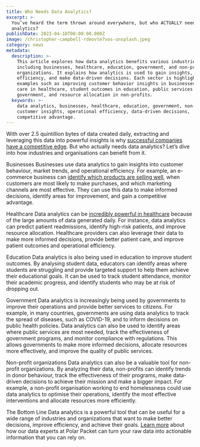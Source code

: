```yaml
---
title: Who Needs Data Analytics?
excerpt: >-
  You’ve heard the term thrown around everywhere, but who ACTUALLY needs data
  analytics?
publishDate: 2023-04-10T00:00:00.000Z
image: /christopher-campbell-rdeovte7vos-unsplash.jpeg
category: news
metadata:
  description: >-
    This article explores how data analytics benefits various industries,
    including businesses, healthcare, education, government, and non-profit
    organizations. It explains how analytics is used to gain insights, improve
    efficiency, and make data-driven decisions. Each sector is highlighted with
    examples such as improving customer behavior insights in businesses, patient
    care in healthcare, student outcomes in education, public services in
    government, and resource allocation in non-profits.
  keywords: >-
    data analytics, businesses, healthcare, education, government, non-profit,
    customer insights, operational efficiency, data-driven decisions,
    competitive advantage.
---
```


With over 2.5 quintillion bytes of data created daily, extracting and leveraging this data into powerful insights is why [successful companies have a competitive edge](https://polarpacket.com/blog/how-is-data-analytics-applied-in-business/).
But who actually needs data analytics?
Let’s dive into how industries and organisations can benefit from it.

Businesses
Businesses use data analytics to gain insights into customer behaviour, market trends, and operational efficiency.
For example, an e-commerce business can [identify which products are selling well](https://polarpacket.com/blog/4-powerful-applications-of-data-analytics-in-e-commerce/), when customers are most likely to make purchases, and which marketing channels are most effective.
They can use this data to make informed decisions, identify areas for improvement, and gain a competitive advantage.

Healthcare
Data analytics can be [incredibly powerful in healthcare](https://polarpacket.com/blog/how-is-data-analytics-applied-in-healthcare/) because of the large amounts of data generated daily.
For instance, data analytics can predict patient readmissions, identify high-risk patients, and improve resource allocation.
Healthcare providers can also leverage their data to make more informed decisions, provide better patient care, and improve patient outcomes and operational efficiency.

Education
Data analytics is also being used in education to improve student outcomes. By analysing student data, educators can identify areas where students are struggling and provide targeted support to help them achieve their educational goals.
It can be used to track student attendance, monitor their academic progress, and identify students who may be at risk of dropping out.

Government
Data analytics is increasingly being used by governments to improve their operations and provide better services to citizens.
For example, in many countries, governments are using data analytics to track the spread of diseases, such as COVID-19, and to inform decisions on public health policies.
Data analytics can also be used to identify areas where public services are most needed, track the effectiveness of government programs, and monitor compliance with regulations.
This allows governments to make more informed decisions, allocate resources more effectively, and improve the quality of public services.

Non-profit organizations
Data analytics can also be a valuable tool for non-profit organizations.
By analyzing their data, non-profits can identify trends in donor behaviour, track the effectiveness of their programs, make data-driven decisions to achieve their mission and make a bigger impact.
For example, a non-profit organisation working to end homelessness could use data analytics to optimise their operations, identify the most effective interventions and allocate resources more efficiently.

The Bottom Line
Data analytics is a powerful tool that can be useful for a wide range of industries and organizations that want to make better decisions, improve efficiency, and achieve their goals.  [Learn more](https://polarpacket.com/) about how our data experts at Polar Packet can turn your raw data into actionable information that you can rely on.
